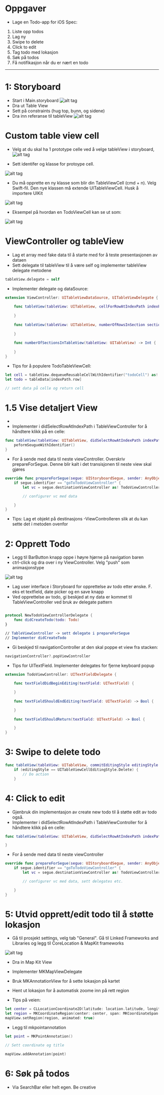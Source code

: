 # Oppgaver

- Lage en Todo-app for iOS
Spec:

1. Liste opp todos
2. Lag ny
3. Swipe to delete
4. Click to edit
5. Tag todo med lokasjon
6. Søk på todos
7. Få notifikasjon når du er nært en todo

---

# 1: Storyboard

- Start i Main.storyboard
![alt tag](https://github.com/Lomaas/iOS-kurs-foilsett/blob/gh-pages/storyboard.png?raw=true)
- Dra ut Table View
- Sett på constraints (hug top, bunn, og sidene)
- Dra inn referanse til tableView
![alt tag](https://github.com/Lomaas/iOS-kurs-foilsett/blob/gh-pages/ctrldrag.png?raw=true)


# Custom table view cell

- Velg at du skal ha 1 prototype celle ved å velge tableView i storyboard, 
![alt tag](https://github.com/Lomaas/iOS-kurs-foilsett/blob/gh-pages/protoypecell.png?raw=true)

- Sett identifer og klasse for protoype cell.

![alt tag](https://github.com/Lomaas/iOS-kurs-foilsett/blob/gh-pages/customcell.png?raw=true)

- Du må opprette en ny klasse som blir din TableViewCell (cmd + n). Velg Swift-fil. Den nye klassen må extende UITableViewCell. Husk å importere UIKit

![alt tag](https://github.com/Lomaas/iOS-kurs-foilsett/blob/gh-pages/customclass.png?raw=true)

- Eksempel på hvordan en TodoViewCell kan se ut som:

![alt tag](https://github.com/Lomaas/iOS-kurs-foilsett/blob/gh-pages/exampleViewCell.png?raw=true)

# ViewController og  tableView

- Lag et array med fake data til å starte med for å teste presentasjonen av dataen
- Sett delegate til tableView til å være self og implementer tableView delegate metodene

```swift
tableView.delegate = self
```

- Implementer delegate og dataSource:

```swift
extension ViewController: UITableViewDataSource, UITableViewDelegate {
    
    func tableView(tableView: UITableView, cellForRowAtIndexPath indexPath: NSIndexPath) -> UITableViewCell {
        
    }
    
    func tableView(tableView: UITableView, numberOfRowsInSection section: Int) -> Int {
        
    }
    
    func numberOfSectionsInTableView(tableView: UITableView) -> Int {
        
    }
}
```

- Tips for å populere TodoTableViewCell:

```swift
let cell = tableView.dequeueReusableCellWithIdentifier("todoCell") as! TodoTableViewCell
let todo = tableData[indexPath.row]

// sett data på celle og return cell

```

# 1.5 Vise detaljert View

- 
- Implementer i didSelectRowAtIndexPath i TableViewController for å håndtere klikk på en celle:

```swift
func tableView(tableView: UITableView, didSelectRowAtIndexPath indexPath: NSIndexPath) {
	peformSeugueWithIdentifier()
}
```
- For å sende med data til neste viewController. Overskriv prepareForSegue. Denne blir kalt i det transisjonen til neste view skal gjøres

```swift
override func prepareForSegue(segue: UIStoryboardSegue, sender: AnyObject?) {
    if segue.identifier == "goToTodoViewController" {
        let vc = segue.destinationViewController as! TodoViewController

        // configurer vc med data

    }
}
```

- Tips: Lag et objekt på destinasjons -ViewControlleren slik at du kan sette det i metoden ovenfor



# 2: Opprett Todo

- Legg til BarButton knapp oppe i høyre hjørne på navigation baren
- ctrl-click og dra over i ny ViewController. Velg "push" som animasjonstype

![alt tag](https://github.com/Lomaas/iOS-kurs-foilsett/blob/gh-pages/dragtonewview.png?raw=true)

- Lag user interface i Storyboard for opprettelse av todo etter ønske. F. eks et textfield, date picker og en save knapp
- Ved opprettelse av todo, gi beskjed at ny data er kommet til TableViewController ved bruk av delegate pattern

```swift

protocol NewTodoViewControllerDelegate {
	func didCreateTodo(todo: Todo)
}

// TableViewController -> sett delegate i prepareForSegue
// Implementer didCreateTodo

```

- Gi beskjed til navigationController at den skal poppe et view fra stacken:
```swift
navigationController?.popViewController
```

- Tips for UITextField. Implementer delegates for fjerne keyboard popup

```swift
extension TodoViewController: UITextFieldDelegate {
    
    func textFieldDidBeginEditing(textField: UITextField) {

    }
    
    func textFieldShouldEndEditing(textField: UITextField) -> Bool {

    }
    
    func textFieldShouldReturn(textField: UITextField) -> Bool {

    }
}

```

# 3: Swipe to delete todo

```swift
func tableView(tableView: UITableView, commitEditingStyle editingStyle: UITableViewCellEditingStyle, forRowAtIndexPath indexPath: NSIndexPath) {
	if (editingStyle == UITableViewCellEditingStyle.Delete) {
		// Do action
	}

```

# 4: Click to edit

- Gjenbruk din implementasjon av create new todo til å støtte edit av todo også.
- Implementer i didSelectRowAtIndexPath i TableViewController for å håndtere klikk på en celle:

```swift
func tableView(tableView: UITableView, didSelectRowAtIndexPath indexPath: NSIndexPath) {

}
```
- For å sende med data til neste viewController

```swift
override func prepareForSegue(segue: UIStoryboardSegue, sender: AnyObject?) {
    if segue.identifier == "goToTodoViewController" {
        let vc = segue.destinationViewController as! TodoViewController

        // configurer vc med data, sett delegates etc.

    }
}
```

# 5: Utvid opprett/edit todo til å støtte lokasjon

- Gå til prosjekt settings, velg tab "General". Gå til Linked Frameworks and Libraries og legg til CoreLocation & MapKit frameworks

![alt tag](https://github.com/Lomaas/iOS-kurs-foilsett/blob/gh-pages/addframeworks.png?raw=true)

- Dra in Map Kit View
- Implementer MKMapViewDelegate
- Bruk MKAnnotationView for å sette lokasjon på kartet
- Hent ut lokasjon for å automatisk zoome inn på rett region

- Tips på veien:
```swift
let center = CLLocationCoordinate2D(latitude: location.latitude, longitude: location.longitude)
let region = MKCoordinateRegion(center: center, span: MKCoordinateSpan(latitudeDelta: 0.01, longitudeDelta: 0.01))
mapView.setRegion(region, animated: true)
```

- Legg til mkpointannotation
```swift
let point = MKPointAnnotation()

// Sett coordinate og title

mapView.addAnnotation(point)
```



# 6: Søk på todos

- Via SearchBar eller helt egen. Be creative
